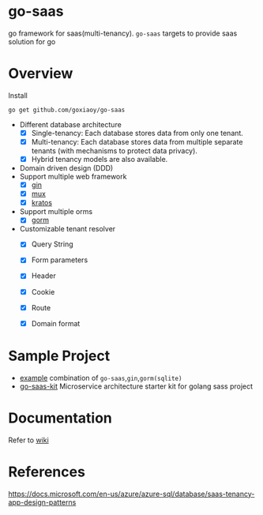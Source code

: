 # go-saas
go framework for saas(multi-tenancy). `go-saas` targets to provide saas solution for go

# Overview

Install

```
go get github.com/goxiaoy/go-saas
```

* Different database architecture
  * [x] Single-tenancy:  Each database stores data from only one tenant.
  * [x] Multi-tenancy:  Each database stores data from multiple separate tenants (with mechanisms to protect data privacy).
  * [x] Hybrid tenancy models are also available.
* Domain driven design (DDD)
* Support multiple web framework
    * [x] [gin](https://github.com/gin-gonic/gin)
    * [x] [mux](https://github.com/gorilla/mux)
    * [x] [kratos](https://github.com/go-kratos/kratos)
* Support multiple orms
    * [x] [gorm](https://github.com/go-gorm/gorm)
* Customizable tenant resolver
    * [x] Query String
    * [x] Form parameters
    * [x] Header
    * [x] Cookie
    * [x] Route
    * [x] Domain format
    
    
# Sample Project
* [example](https://github.com/Goxiaoy/go-saas/tree/main/examples) combination of `go-saas`,`gin`,`gorm(sqlite)`
* [go-saas-kit](https://github.com/Goxiaoy/go-saas-kit) Microservice architecture starter kit for golang sass project

# Documentation
 Refer to [wiki](https://github.com/Goxiaoy/go-saas/wiki)


# References

https://docs.microsoft.com/en-us/azure/azure-sql/database/saas-tenancy-app-design-patterns
